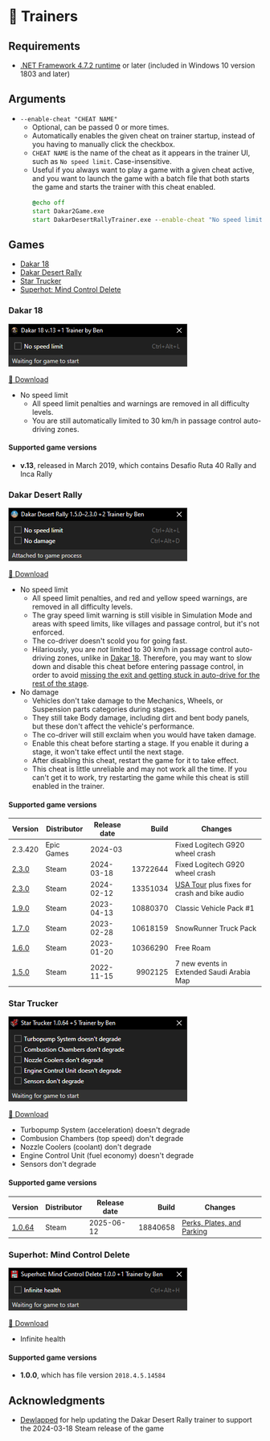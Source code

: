 🏃 Trainers
===

<a id="requirements"></a>
## Requirements
- [.NET Framework 4.7.2 runtime](https://dotnet.microsoft.com/download/dotnet-framework) or later (included in Windows 10 version 1803 and later)

## Arguments
- `--enable-cheat "CHEAT NAME"`
    - Optional, can be passed 0 or more times.
    - Automatically enables the given cheat on trainer startup, instead of you having to manually click the checkbox.
    - `CHEAT NAME` is the name of the cheat as it appears in the trainer UI, such as `No speed limit`. Case-insensitive.
    - Useful if you always want to play a game with a given cheat active, and you want to launch the game with a batch file that both starts the game and starts the trainer with this cheat enabled.
        ```bat
        @echo off
        start Dakar2Game.exe
        start DakarDesertRallyTrainer.exe --enable-cheat "No speed limit" --enable-cheat "No damage"
        ```

## Games
<!-- MarkdownTOC autolink="true" bracket="round" autoanchor="false" levels="3" style="unordered" -->

- [Dakar 18](#dakar-18)
- [Dakar Desert Rally](#dakar-desert-rally)
- [Star Trucker](#star-trucker)
- [Superhot: Mind Control Delete](#superhot-mind-control-delete)

<!-- /MarkdownTOC -->

### Dakar 18

![trainer screenshot](.github/images/dakar18.png)

[💾 Download](https://github.com/Aldaviva/Trainers/releases/latest/download/Dakar18Trainer.exe)

- No speed limit
    - All speed limit penalties and warnings are removed in all difficulty levels.
    - You are still automatically limited to 30 km/h in passage control auto-driving zones.

#### Supported game versions

- **v.13**, released in March 2019, which contains Desafio Ruta 40 Rally and Inca Rally

### Dakar Desert Rally

![trainer screenshot](.github/images/dakardesertrally.png)

[💾 Download](https://github.com/Aldaviva/Trainers/releases/latest/download/DakarDesertRallyTrainer.exe)

- No speed limit
    - All speed limit penalties, and red and yellow speed warnings, are removed in all difficulty levels.
    - The gray speed limit warning is still visible in Simulation Mode and areas with speed limits, like villages and passage control, but it's not enforced.
    - The co-driver doesn't scold you for going fast.
    - Hilariously, you are *not* limited to 30 km/h in passage control auto-driving zones, unlike in [Dakar 18](#dakar-18). Therefore, you may want to slow down and disable this cheat before entering passage control, in order to avoid [missing the exit and getting stuck in auto-drive for the rest of the stage](https://twitter.com/Aldaviva/status/1602037249650081793).
- No damage
    - Vehicles don't take damage to the Mechanics, Wheels, or Suspension parts categories during stages.
    - They still take Body damage, including dirt and bent body panels, but these don't affect the vehicle's performance.
    - The co-driver will still exclaim when you would have taken damage.
    - Enable this cheat before starting a stage. If you enable it during a stage, it won't take effect until the next stage.
    - After disabling this cheat, restart the game for it to take effect.
    - This cheat is little unreliable and may not work all the time. If you can't get it to work, try restarting the game while this cheat is still enabled in the trainer.

#### Supported game versions

|Version|Distributor|Release date|Build|Changes|
|-|-|-|-:|-|
|2.3.420|Epic Games|2024-03||Fixed Logitech G920 wheel crash|
|[2.3.0](https://store.steampowered.com/news/app/1839940/view/6923793758884093997)|Steam|2024-03-18|13722644|Fixed Logitech G920 wheel crash|
|[2.3.0](https://store.steampowered.com/news/app/1839940/view/4027975938511238388)|Steam|2024-02-12|13351034|[USA Tour](https://store.steampowered.com/news/app/1839940/view/6715496576543059671) plus fixes for crash and bike audio|
|[1.9.0](https://store.steampowered.com/news/app/1839940/view/6466647949833257321)|Steam|2023-04-13|10880370|Classic Vehicle Pack #1|
|[1.7.0](https://store.steampowered.com/news/app/1839940/view/3654145459652107245)|Steam|2023-02-28|10618159|SnowRunner Truck Pack|
|[1.6.0](https://store.steampowered.com/news/app/1839940/view/3644009189553404411)|Steam|2023-01-20|10366290|Free Roam|
|[1.5.0](https://store.steampowered.com/news/app/1839940/view/5379014706391343864)|Steam|2022-11-15|9902125|7 new events in Extended Saudi Arabia Map|

### Star Trucker

![trainer screenshot](.github/images/startrucker.png)

[💾 Download](https://github.com/Aldaviva/Trainers/releases/latest/download/StarTruckerTrainer.exe)

- Turbopump System (acceleration) doesn't degrade
- Combusion Chambers (top speed) don't degrade
- Nozzle Coolers (coolant) don't degrade
- Engine Control Unit (fuel economy) doesn't degrade
- Sensors don't degrade

#### Supported game versions

|Version|Distributor|Release date|Build|Changes|
|-|-|-|-:|-|
|[1.0.64](https://store.steampowered.com/news/app/2380050/view/497197576207993354)|Steam|2025-06-12|18840658|[Perks, Plates, and Parking](https://store.steampowered.com/news/app/2380050/view/497197576207993320)|

### Superhot: Mind Control Delete

![trainer screenshot](.github/images/superhotmindcontroldelete.png)

[💾 Download](https://github.com/Aldaviva/Trainers/releases/latest/download/SuperhotMindControlDeleteTrainer.exe)

- Infinite health

#### Supported game versions

- **1.0.0**, which has file version `2018.4.5.14584`

## Acknowledgments

- [Dewlapped](https://github.com/Dewlapped) for help updating the Dakar Desert Rally trainer to support the 2024-03-18 Steam release of the game